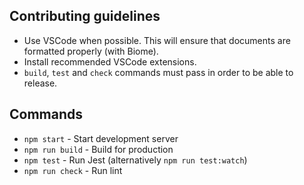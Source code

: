 ## Contributing guidelines

- Use VSCode when possible. This will ensure that documents are formatted properly (with Biome).
- Install recommended VSCode extensions.
- `build`, `test` and `check` commands must pass in order to be able to release.

## Commands

- `npm start` - Start development server
- `npm run build` - Build for production
- `npm test` - Run Jest (alternatively `npm run test:watch`)
- `npm run check` - Run lint
